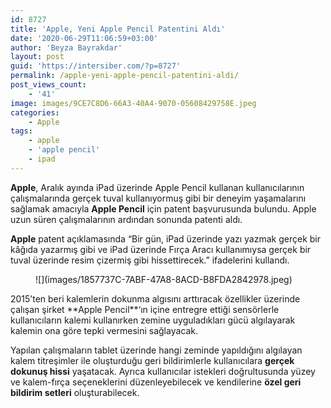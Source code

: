 ```yaml
---
id: 8727
title: 'Apple, Yeni Apple Pencil Patentini Aldı'
date: '2020-06-29T11:06:59+03:00'
author: 'Beyza Bayrakdar'
layout: post
guid: 'https://intersiber.com/?p=8727'
permalink: /apple-yeni-apple-pencil-patentini-aldi/
post_views_count:
    - '41'
image: images/9CE7C8D6-66A3-40A4-9070-05608429758E.jpeg
categories:
    - Apple
tags:
    - apple
    - 'apple pencil'
    - ipad
---
```


**Apple**, Aralık ayında iPad üzerinde Apple Pencil kullanan kullanıcılarının çalışmalarında gerçek tuval kullanıyormuş gibi bir deneyim yaşamalarını sağlamak amacıyla **Apple Pencil** için patent başvurusunda bulundu. Apple uzun süren çalışmalarının ardından sonunda patenti aldı.

**Apple** patent açıklamasında “Bir gün, iPad üzerinde yazı yazmak gerçek bir kâğıda yazarmış gibi ve iPad üzerinde Fırça Aracı kullanımıysa gerçek bir tuval üzerinde resim çizermiş gibi hissettirecek.” ifadelerini kullandı.

<figure class="wp-block-image size-large">![](images/1857737C-7ABF-47A8-8ACD-B8FDA2842978.jpeg)</figure>2015’ten beri kalemlerin dokunma algısını arttıracak özellikler üzerinde çalışan şirket **Apple Pencil**‘ın içine entregre ettiği sensörlerle kullanıcıların kalemi kullanırken zemine uyguladıkları gücü algılayarak kalemin ona göre tepki vermesini sağlayacak.

Yapılan çalışmaların tablet üzerinde hangi zeminde yapıldığını algılayan kalem titreşimler ile oluşturduğu geri bildirimlerle kullanıcılara **gerçek dokunuş hissi** yaşatacak. Ayrıca kullanıcılar istekleri doğrultusunda yüzey ve kalem-fırça seçeneklerini düzenleyebilecek ve kendilerine **özel geri bildirim setleri** oluşturabilecek.